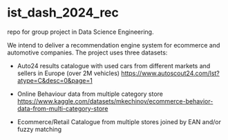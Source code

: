 # ist_dash_2024_rec
repo for group project in Data Science Engineering.


We intend to deliver a recommendation engine system for ecommerce and automotive companies.
The project uses three datasets:

- Auto24 results catalogue with used cars from different markets and sellers in Europe (over 2M vehicles) https://www.autoscout24.com/lst?atype=C&desc=0&page=1

- Online Behaviour data from multiple category store https://www.kaggle.com/datasets/mkechinov/ecommerce-behavior-data-from-multi-category-store 

- Ecommerce/Retail Catalogue from multiple stores joined by EAN and/or fuzzy matching

